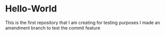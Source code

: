 # Hello-World
This is the first repository that I am creating for testing purposes
I made an amendment branch to test the commit feature
